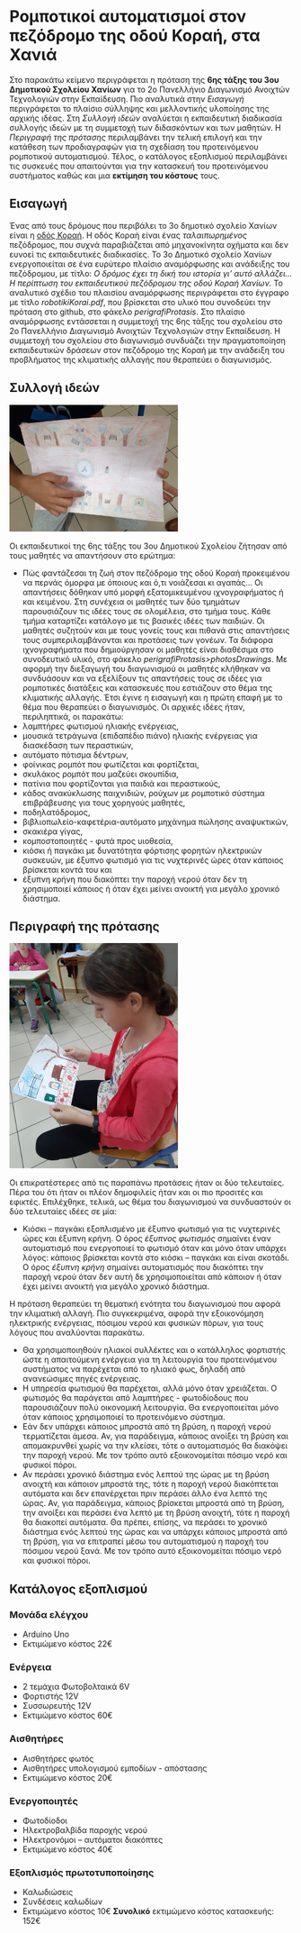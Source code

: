 # Ρομποτικοί αυτοματισμοί στον πεζόδρομο της οδού Κοραή, στα Χανιά
Στο παρακάτω κείμενο περιγράφεται η πρόταση της **6ης τάξης του 3ου Δημοτικού Σχολείου Χανίων** για το 2ο Πανελλήνιο Διαγωνισμό Ανοιχτών Τεχνολογιών στην Εκπαίδευση. Πιο αναλυτικά στην *Εισαγωγή* περιγράφεται το πλαίσιο σύλληψης και μελλοντικής υλοποίησης της αρχικής ιδέας. Στη *Συλλογή ιδεών* αναλύεται η εκπαιδευτική διαδικασία συλλογής ιδεών με τη συμμετοχή των διδασκόντων και των μαθητών. Η *Περιγραφή της πρότασης* περιλαμβάνει την τελική επιλογή και την κατάθεση των προδιαγραφών για τη σχεδίαση του προτεινόμενου ρομποτικού αυτοματισμού. Τέλος, ο κατάλογος εξοπλισμού περιλαμβάνει τις συσκευές που απαιτούνται για την κατασκευή του προτεινόμενου συστήματος καθώς και μια **εκτίμηση του κόστους** τους.
## Εισαγωγή
Ένας από τους δρόμους που περιβάλει το 3ο δημοτικό σχολείο Χανίων είναι η [οδός Κοραή](https://www.openstreetmap.org/?mlat=35.513591319322586&mlon=24.026445150375366#map=17/35.51359/24.02645). Η οδός Κοραή είναι ένας *ταλαιπωρημένος* πεζόδρομος, που συχνά παραβιάζεται από μηχανοκίνητα οχήματα και δεν ευνοεί τις εκπαιδευτικές διαδικασίες. Το 3ο Δημοτικό σχολείο Χανίων ενεργοποιείται σε ένα ευρύτερο πλαίσιο αναμόρφωσης και ανάδειξης του πεζόδρομου, με τίτλο: *Ο δρόμος έχει τη δική του ιστορία γι’ αυτό αλλάζει... Η περίπτωση του εκπαιδευτικού πεζόδρομου της οδού Κοραή Χανίων*. Το αναλυτικό σχέδιο του πλαισίου αναμόρφωσης περιγράφεται στο έγγραφο με τίτλο *robotikiKorai.pdf*, που βρίσκεται στο υλικό που συνοδεύει την πρόταση στο github, στο φάκελο *perigrafiProtasis*.
Στο πλαίσιο αναμόρφωσης εντάσσεται η συμμετοχή της 6ης τάξης του σχολείου στο 2ο Πανελλήνιο Διαγωνισμό Ανοιχτών Τεχνολογιών στην Εκπαίδευση. Η συμμετοχή του σχολείου στο διαγωνισμό συνδυάζει την πραγματοποίηση εκπαιδευτικών δράσεων στον πεζόδρομο της Κοραή με την ανάδειξη του προβλήματος της κλιματικής αλλαγής που θεραπεύει ο διαγωνισμός.
## Συλλογή ιδεών
![photo1](/perigrafiProtasis/photosDrawings/p1.jpg)

Οι εκπαιδευτικοί της 6ης τάξης του 3ου Δημοτικού Σχολείου ζήτησαν από τους μαθητές να απαντήσουν στο ερώτημα:
* Πώς φαντάζεσαι τη ζωή στον πεζόδρομο της οδού Κοραή προκειμένου να περνάς όμορφα με όποιους και ό,τι νοιάζεσαι κι αγαπάς…
Οι απαντήσεις δόθηκαν υπό μορφή εξατομικευμένου ιχνογραφήματος ή και κειμένου. Στη συνέχεια οι μαθητές των δύο τμημάτων παρουσιάζουν τις ιδέες τους σε ολομέλεια, στο τμήμα τους. Κάθε τμήμα καταρτίζει κατάλογο με τις βασικές ιδέες των παιδιών. Οι μαθητές συζητούν και με τους γονείς τους και πιθανά στις απαντήσεις τους συμπεριλαμβάνονται και προτάσεις των γονέων. Τα διάφορα ιχνογραφήματα που δημιούργησαν οι μαθητές είναι διαθέσιμα στο συνοδευτικό υλικό, στο φάκελο *perigrafiProtasis>photosDrawings*.
Με αφορμή την διεξαγωγή του διαγωνισμού οι μαθητές κλήθηκαν να συνδυάσουν και να εξελίξουν τις απαντήσεις τους σε ιδέες για ρομποτικές διατάξεις και κατασκευές που εστιάζουν στο θέμα της κλιματικής αλλαγής. Έτσι έγινε η εισαγωγή και η πρώτη επαφή με το θέμα που θεραπεύει ο διαγωνισμός. Οι αρχικές ιδέες ήταν, περιληπτικά, οι παρακάτω:
* λαμπτήρες φωτισμού ηλιακής ενέργειας,
* μουσικά τετράγωνα (επιδαπέδιο πιάνο) ηλιακής ενέργειας για διασκέδαση των περαστικών,
* αυτόματο πότισμα δέντρων,
* φοίνικας ρομπότ που φωτίζεται και φορτίζεται,
* σκυλάκος ρομπότ που μαζεύει σκουπίδια,
* πατίνια που φορτίζονται για παιδιά και περαστικούς,
* κάδος ανακύκλωσης παιχνιδιών, ρούχων με ρομποτικό σύστημα επιβράβευσης για τους χορηγούς μαθητές,
* ποδηλατόδρομος,
* βιβλιοπωλείο-καφετέρια-αυτόματο μηχάνημα πώλησης αναψυκτικών,
* σκακιέρα γίγας,
* κομποστοποιητές - φυτά προς υιοθεσία,
* κιόσκι ή παγκάκι με δυνατότητα φόρτισης φορητών ηλεκτρικών συσκευών, με έξυπνο φωτισμό για τις νυχτερινές ώρες όταν κάποιος βρίσκεται κοντά του και
* έξυπνη κρήνη που διακόπτει την παροχή νερού όταν δεν τη χρησιμοποιεί κάποιος ή όταν έχει μείνει ανοικτή για μεγάλο χρονικό διάστημα.
## Περιγραφή της πρότασης
![photo2](/perigrafiProtasis/photosDrawings/p2.jpg)

Οι επικρατέστερες από τις παραπάνω προτάσεις ήταν οι δύο τελευταίες. Πέρα του ότι ήταν οι πλέον δημοφιλείς ήταν και οι πιο προσιτές και εφικτές. Επιλέχθηκε, τελικά, ως θέμα του διαγωνισμού να συνδυαστούν οι δύο τελευταίες ιδέες σε μία: 
* Κιόσκι – παγκάκι εξοπλισμένο με έξυπνο φωτισμό για τις νυχτερινές ώρες και έξυπνη κρήνη.
Ο όρος *έξυπνος φωτισμός* σημαίνει έναν αυτοματισμό που ενεργοποιεί το φωτισμό όταν και μόνο όταν υπάρχει λόγος: κάποιος βρίσκεται κοντά στο κιόσκι – παγκάκι και είναι σκοτάδι. Ο όρος *έξυπνη κρήνη* σημαίνει αυτοματισμός που διακόπτει την παροχή νερού όταν δεν αυτή δε χρησιμοποιείται από κάποιον ή όταν έχει μείνει ανοικτή για μεγάλο χρονικό διάστημα.

Η πρόταση θεραπεύει τη θεματική ενότητα του διαγωνισμού που αφορά την κλιματική αλλαγή. Πιο συγκεκριμένα, αφορά την εξοικονόμηση ηλεκτρικής ενέργειας, πόσιμου νερού και φυσικών πόρων, για τους λόγους που αναλύονται παρακάτω.
* Θα χρησιμοποιηθούν ηλιακοί συλλέκτες και ο κατάλληλος φορτιστής ώστε η απαιτούμενη ενέργεια για τη λειτουργία του προτεινόμενου συστήματος να παρέχεται από το ηλιακό φως, δηλαδή από ανανεώσιμες πηγές ενέργειας.
* Η υπηρεσία φωτισμού θα παρέχεται, αλλά μόνο όταν χρειάζεται. Ο φωτισμός θα παράγεται από λαμπτήρες - φωτοδίοδους που παρουσιάζουν πολύ οικονομική λειτουργία. Θα ενεργοποιείται μόνο όταν κάποιος χρησιμοποιεί το προτεινόμενο σύστημα.
* Εάν δεν υπάρχει κάποιος μπροστά από τη βρύση, η παροχή νερού τερματίζεται άμεσα. Αν, για παράδειγμα, κάποιος ανοίξει τη βρύση και απομακρυνθεί χωρίς να την κλείσει, τότε ο αυτοματισμός θα διακόψει την παροχή νερού. Με τον τρόπο αυτό εξοικονομείται πόσιμο νερό και φυσικοί πόροι.
* Αν περάσει χρονικό διάστημα ενός λεπτού της ώρας με τη βρύση ανοιχτή και κάποιον μπροστά της, τότε η παροχή νερού διακόπτεται αυτόματα και δεν επανέρχεται πριν περάσει άλλο ένα λεπτό της ώρας. Αν, για παράδειγμα, κάποιος βρίσκεται μπροστά από τη βρύση, την ανοίξει και περάσει ένα λεπτό με τη βρύση ανοιχτή, τότε η παροχή θα διακοπεί αυτόματα. Θα πρέπει, επίσης, να περάσει το χρονικό διάστημα ενός λεπτού της ώρας και να υπάρχει κάποιος μπροστά από τη βρύση, για να επιτραπεί μέσω του αυτοματισμού η παροχή του πόσιμου νερού ξανά. Με τον τρόπο αυτό εξοικονομείται πόσιμο νερό και φυσικοί πόροι.
## Κατάλογος εξοπλισμού
### Μονάδα ελέγχου
* Arduino Uno
* Εκτιμώμενο κόστος 22€
### Ενέργεια
* 2 τεμάχια Φωτοβολταικά 6V
* Φορτιστής 12V
* Συσσωρευτής 12V
* Εκτιμώμενο κόστος 60€
### Αισθητήρες
* Αισθητήρες φωτός
* Αισθητήρες υπολογισμού εμποδίων - απόστασης
* Εκτιμώμενο κόστος 20€
### Ενεργοποιητές
* Φωτοδίοδοι
* Ηλεκτροβαλβίδα παροχής νερού
* Ηλεκτρονόμοι – αυτόματοι διακόπτες
* Εκτιμώμενο κόστος 40€
### Εξοπλισμός πρωτοτυποποίησης
* Καλωδιώσεις
* Συνδέσεις καλωδίων
* Εκτιμώμενο κόστος 10€
**Συνολικό** εκτιμώμενο κόστος κατασκευής: 152€


